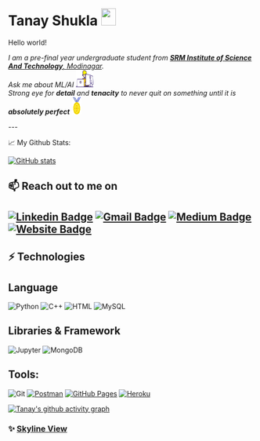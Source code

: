 # Tanay Shukla&nbsp;<img src="https://giphy.com/gifs/dommespace-domme-space-programador-qgQUggAC3Pfv687qPC" width="30px" height="35px">
Hello world!
<p>
  <em>
    I am a pre-final year undergraduate student from <a href="https://www.srmup.in/"> <b>SRM Institute of Science And Technology</b>, Modinagar</a>. <br>
    Ask me about ML/AI <img src="https://github.com/salonigupta1/salonigupta1/blob/master/Assets/designer.gif" width="36px"  height="35px"><br> Strong eye for <b>detail</b> and <b>tenacity</b> to never quit on something until it is <b>absolutely perfect</b>&nbsp;<img src="https://github.com/salonigupta1/salonigupta1/blob/master/Assets/Medal.gif" width="20px"  height="35px">
  </em>  
</p>
---

📈 My Github Stats:

[![GitHub stats](https://github-readme-stats.vercel.app/api?username=TanayShukla)](https://github.com/anuraghazra/readme-components)

<h2>📫 Reach out to me on</h2>

[![Linkedin Badge](https://img.shields.io/badge/-LinkedIn-blue?style=flat-square&logo=Linkedin&logoColor=white&link=https://www.linkedin.com/in/pingsaloni/)](https://www.linkedin.com/in/pingsaloni/)
[![Gmail Badge](https://img.shields.io/badge/-Gmail-c14438?style=flat-square&logo=Gmail&logoColor=white&link=mailto:saloniguptasg12@gmail.com)](mailto:saloniguptasg12@gmail.com)
[![Medium Badge](https://img.shields.io/badge/Medium-12100E?style=flat-square&logo=medium&logoColor=white&link=https://salonix.medium.com/)](https://salonix.medium.com/)
[![Website Badge](https://img.shields.io/badge/-Portfolio-black?style=flat-square&logo=Wordpress&logoColor=white&link=https://salonix.netlify.app/#/)](https://salonix.netlify.app/#/) 
---  

## ⚡ Technologies

## Language 

![Python](https://img.shields.io/badge/-Python-black?style=flat-square&logo=Python)
![C++](https://img.shields.io/badge/-C++-00599C?style=flat-square&logo=c)
![HTML](https://img.shields.io/badge/-HTML5-E34F26?style=flat-square&logo=html5&logoColor=white)
![MySQL](https://img.shields.io/badge/-MySQL-black?style=flat-square&logo=mysql)

## Libraries & Framework 

![Jupyter](https://img.shields.io/badge/-jupyter-white?style=flat-square&logo=jupyter)
![MongoDB](https://img.shields.io/badge/-mongodb-white?style=flat-square&logo=mongodb)

## Tools:

![Git](https://img.shields.io/badge/-Git-black?style=flat-square&logo=git)
<a href="#"><img alt="Postman" src="https://img.shields.io/badge/Postman-FF6C37?logo=postman&logoColor=white"></a>
<a href="#"><img alt="GitHub Pages" src="https://img.shields.io/badge/GitHub%20Pages-%23327FC7.svg?logo=github&logoColor=white"></a> 
<a href="#"><img alt="Heroku" src="https://img.shields.io/badge/Heroku%20-%23430098.svg?logo=heroku&logoColor=white"></a>

[![Tanay's github activity graph](https://github-readme-activity-graph.vercel.app/graph?username=TanayShukla&bg_color=ffffff&color=f2166f&line=f2166f&point=403d3d&area=true&hide_border=true)](https://github.com/ashutosh00710/github-readme-activity-graph)

### ✨ [Skyline View](https://skyline.github.com/tanayshukla/2021)
